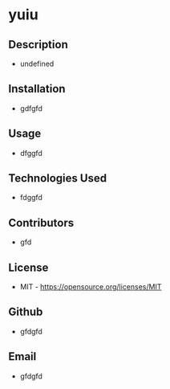 # yuiu


  
  ## Description
  - undefined


  ## Installation
  - gdfgfd


  ## Usage
  - dfggfd


  ## Technologies Used
  - fdggfd


  ## Contributors
  - gfd


  ## License
  - MIT - https://opensource.org/licenses/MIT
   


  ## Github
  - gfdgfd


  ## Email
  - gfdgfd
